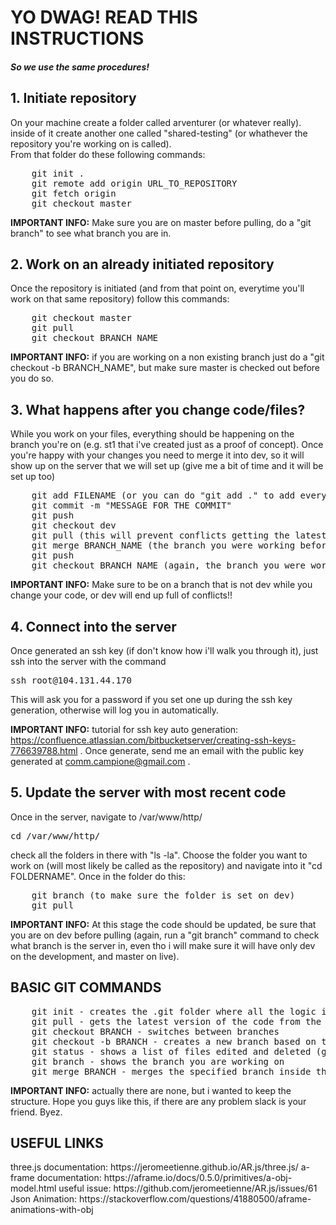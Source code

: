 <h1>YO DWAG! READ THIS INSTRUCTIONS</h1>
<h5>So we use the same procedures!</h5>

<h2>1. Initiate repository</h2>

On your machine create a folder called arventurer (or whatever really). inside of it create another one called "shared-testing" (or whathever the repository you're working on is called). <br>
From that folder do these following commands:

<pre>
	git init .
	git remote add origin URL_TO_REPOSITORY
	git fetch origin
	git checkout master
</pre>

<b>IMPORTANT INFO:</b> Make sure you are on master before pulling, do a "git branch" to see what branch you are in.

<h2>2. Work on an already initiated repository</h2>

Once the repository is initiated (and from that point on, everytime you'll work on that same repository) follow this commands:

<pre>
	git checkout master
	git pull
	git checkout BRANCH_NAME
</pre>

<b>IMPORTANT INFO:</b> if you are working on a non existing branch just do a "git checkout -b BRANCH_NAME", but make sure master is checked out before you do so.

<h2>3. What happens after you change code/files?</h2>

While you work on your files, everything should be happening on the branch you're on (e.g. st1 that i've created just as a proof of concept).
Once you're happy with your changes you need to merge it into dev, so it will show up on the server that we will set up (give me a bit of time and it will be set up too)

<pre>
	git add FILENAME (or you can do "git add ." to add everything, but make sure there's no stuff we don't need in the folder)
	git commit -m "MESSAGE FOR THE COMMIT"
	git push
	git checkout dev
	git pull (this will prevent conflicts getting the latest code from dev before merging)
	git merge BRANCH_NAME (the branch you were working before switching into dev)
	git push
	git checkout BRANCH_NAME (again, the branch you were working before switching into dev)
</pre>

<b>IMPORTANT INFO:</b> Make sure to be on a branch that is not dev while you change your code, or dev will end up full of conflicts!!

<h2>4. Connect into the server</h2>

Once generated an ssh key (if don't know how i'll walk you through it), just ssh into the server with the command

<pre>ssh root@104.131.44.170</pre>

This will ask you for a password if you set one up during the ssh key generation, otherwise will log you in automatically.

<b>IMPORTANT INFO:</b> tutorial for ssh key auto generation: https://confluence.atlassian.com/bitbucketserver/creating-ssh-keys-776639788.html . Once generate, send me an email with the public key generated at comm.campione@gmail.com .

<h2>5. Update the server with most recent code</h2>

Once in the server, navigate to /var/www/http/

<pre>cd /var/www/http/</pre>

check all the folders in there with "ls -la". Choose the folder you want to work on (will most likely be called as the repository) and navigate into it "cd FOLDERNAME".
Once in the folder do this:

<pre>
	git branch (to make sure the folder is set on dev)
	git pull
</pre>

<b>IMPORTANT INFO:</b> At this stage the code should be updated, be sure that you are on dev before pulling (again, run a "git branch" command to check what branch is the server in, even tho i will make sure it will have only dev on the development, and master on live).

<h2>BASIC GIT COMMANDS</h2>

<pre>
	git init - creates the .git folder where all the logic is stored
	git pull - gets the latest version of the code from the repository
	git checkout BRANCH - switches between branches
	git checkout -b BRANCH - creates a new branch based on the branch you are currently on
	git status - shows a list of files edited and deleted (green are ready to be committed, red are deleted and if there are problems will be shown in the list with details)
	git branch - shows the branch you are working on
	git merge BRANCH - merges the specified branch inside the branch you are currently switched on
</pre>

<b>IMPORTANT INFO:</b> actually there are none, but i wanted to keep the structure. Hope you guys like this, if there are any problem slack is your friend. Byez.

<h2>USEFUL LINKS</h2>
three.js documentation: https://jeromeetienne.github.io/AR.js/three.js/
a-frame documentation: https://aframe.io/docs/0.5.0/primitives/a-obj-model.html
useful issue: https://github.com/jeromeetienne/AR.js/issues/61
Json Animation: https://stackoverflow.com/questions/41880500/aframe-animations-with-obj